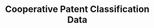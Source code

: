 ---
bigquery: https://console.cloud.google.com/bigquery?p=patents-public-data&d=cpc&page=dataset
citation: '“Cooperative Patent Classification” by the EPO and USPTO, for public use. '
contributors: EPO, USPTO
cost: None
description: Cooperative Patent Classification Data contains the scheme and definitions
  of the Cooperative Patent Classification system for classifying patent documents.
  The CPC is the result of a partnership between the EPO and the USPTO in their joint
  effort to develop a common, internationally compatible classification system for
  technical documents, in particular patent publications, which will be used by both
  offices in the patent granting process
documentation: https://www.cooperativepatentclassification.org/cpcSchemeAndDefinitions
last_edit: 04/06/2022, 06:02:32
location: https://www.cooperativepatentclassification.org/index
maintained_by: USPTO, EPO
schema_fields:
- limiting_references
- informative_references
- ipcConcordant
- informativeReferences
- status
- children
- application_references
- breakdownCode
- parents
- date_revised
- sizeCache
- notAllocatable
- additional_only
- dateRevised
- limitingReferences
- synonyms
- symbol
- childGroups
- residual_references
- titleFull
- title_full
- residualReferences
- definition
- level
- breakdown_code
- applicationReferences
- not_allocatable
- glossary
- title_part
- child_groups
- ipc_concordant
- titlePart
shortname: cooperative_patent_classification
tags:
- patents
- science
title: Cooperative Patent Classification Data
uuid: 984374a7-16e9-4b35-9445-458daceb01bf
---